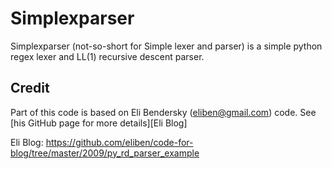 Simplexparser
=============

Simplexparser (not-so-short for Simple lexer and parser) is a simple python
regex lexer and LL(1) recursive descent parser.


Credit
------

Part of this code is based on Eli Bendersky (eliben@gmail.com) code.
See [his GitHub page for more details][Eli Blog]


Eli Blog: https://github.com/eliben/code-for-blog/tree/master/2009/py_rd_parser_example 

